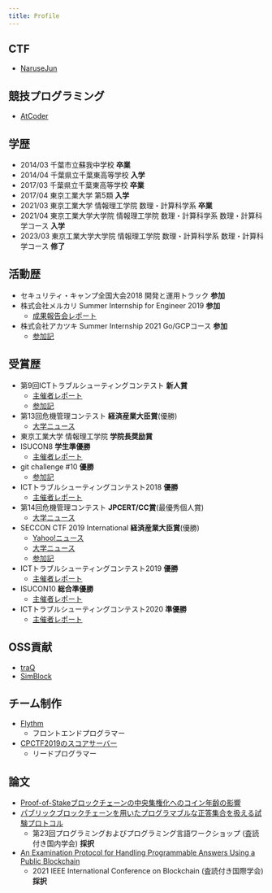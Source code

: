 ```yaml
---
title: Profile
---
```


## CTF

* [NaruseJun](https://ctftime.org/team/21252)

## 競技プログラミング

* [AtCoder](https://atcoder.jp/users/azon)

## 学歴

* 2014/03 千葉市立蘇我中学校 **卒業**
* 2014/04 千葉県立千葉東高等学校 **入学**
* 2017/03 千葉県立千葉東高等学校 **卒業**
* 2017/04 東京工業大学 第5類 **入学**
* 2021/03 東京工業大学 情報理工学院 数理・計算科学系 **卒業**
* 2021/04 東京工業大学大学院 情報理工学院 数理・計算科学系 数理・計算科学コース **入学**
* 2023/03 東京工業大学大学院 情報理工学院 数理・計算科学系 数理・計算科学コース **修了**

## 活動歴

* セキュリティ・キャンプ全国大会2018 開発と運用トラック **参加**
* 株式会社メルカリ Summer Internship for Engineer 2019 **参加**
  * [成果報告会レポート](https://engineering.mercari.com/blog/entry/2019-10-24-171152/)
* 株式会社アカツキ Summer Internship 2021 Go/GCPコース **参加**
  * [参加記](https://crimeth.ink/2021/09/20/07/)

## 受賞歴

* 第9回ICTトラブルシューティングコンテスト **新人賞**
  * [主催者レポート](https://icttoracon.net/archives/5833)
  * [参加記](https://trap.jp/post/306/)
* 第13回危機管理コンテスト **経済産業大臣賞**(優勝)
  * [大学ニュース](https://www.titech.ac.jp/news/2018/041693.html)
* 東京工業大学 情報理工学院 **学院長奨励賞**
* ISUCON8 **学生準優勝**
  * [主催者レポート](https://isucon.net/archives/52606851.html)
* git challenge #10 **優勝**
  * [参加記](https://trap.jp/post/631/)
* ICTトラブルシューティングコンテスト2018 **優勝**
  * [主催者レポート](https://icttoracon.net/archives/8038)
* 第14回危機管理コンテスト **JPCERT/CC賞**(最優秀個人賞)
  * [大学ニュース](https://www.titech.ac.jp/news/2019/044532.html)
* SECCON CTF 2019 International **経済産業大臣賞**(優勝)
  * [Yahoo!ニュース](https://news.yahoo.co.jp/articles/1919e9a25a1d0426cc455363ded8b5a3102a9ff0)
  * [大学ニュース](https://www.titech.ac.jp/news/2020/046178.html)
  * [参加記](https://trap.jp/post/977/)
* ICTトラブルシューティングコンテスト2019 **優勝**
  * [主催者レポート](https://icttoracon.net/archives/8515)
* ISUCON10 **総合準優勝**
  * [主催者レポート](https://isucon.net/archives/55076348.html)
* ICTトラブルシューティングコンテスト2020 **準優勝**
  * [主催者レポート](https://icttoracon.net/archives/8751)

## OSS貢献

* [traQ](https://github.com/traPtitech/traQ)
* [SimBlock](https://github.com/dsg-titech/simblock)

## チーム制作

* [Flythm](https://trap.jp/post/693/)
  * フロントエンドプログラマー
* [CPCTF2019のスコアサーバー](https://github.com/azonti/CPCTF2019-scoreserver)
  * リードプログラマー

## 論文

* [Proof-of-Stakeブロックチェーンの中央集権化へのコイン年齢の影響](https://www.ieice.org/ken/paper/20200305Z1vK/)
* [パブリックブロックチェーンを用いたプログラマブルな正答集合を扱える試験プロトコル](https://easychair.org/smart-program/PPL2021/2021-03-11.html#talk:165715)
  * 第23回プログラミングおよびプログラミング言語ワークショップ (査読付き国内学会) **採択**
* [An Examination Protocol for Handling Programmable Answers Using a Public Blockchain](https://doi.org/10.1109/Blockchain53845.2021.00057)
  * 2021 IEEE International Conference on Blockchain (査読付き国際学会) **採択**
